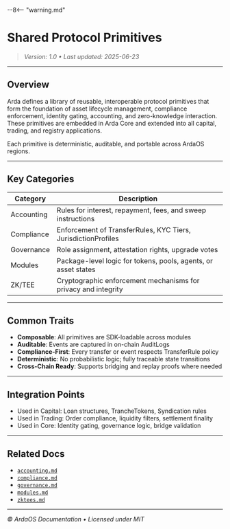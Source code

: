 --8<-- "warning.md"
# Shared Protocol Primitives

> *Version: 1.0 • Last updated: 2025-06-23*

---

## Overview

Arda defines a library of reusable, interoperable protocol primitives that form the foundation of asset lifecycle management, compliance enforcement, identity gating, accounting, and zero-knowledge interaction. These primitives are embedded in Arda Core and extended into all capital, trading, and registry applications.

Each primitive is deterministic, auditable, and portable across ArdaOS regions.

---

## Key Categories

| Category | Description |
|----------|-------------|
| Accounting | Rules for interest, repayment, fees, and sweep instructions |
| Compliance | Enforcement of TransferRules, KYC Tiers, JurisdictionProfiles |
| Governance | Role assignment, attestation rights, upgrade votes |
| Modules | Package-level logic for tokens, pools, agents, or asset states |
| ZK/TEE | Cryptographic enforcement mechanisms for privacy and integrity |

---

## Common Traits

- **Composable**: All primitives are SDK-loadable across modules
- **Auditable**: Events are captured in on-chain AuditLogs
- **Compliance-First**: Every transfer or event respects TransferRule policy
- **Deterministic**: No probabilistic logic; fully traceable state transitions
- **Cross-Chain Ready**: Supports bridging and replay proofs where needed

---

## Integration Points

- Used in Capital: Loan structures, TrancheTokens, Syndication rules
- Used in Trading: Order compliance, liquidity filters, settlement finality
- Used in Core: Identity gating, governance logic, bridge validation

---

## Related Docs

- [`accounting.md`](./accounting.md)
- [`compliance.md`](./compliance.md)
- [`governance.md`](./governance.md)
- [`modules.md`](./modules.md)
- [`zktees.md`](./zktees.md)

---

*© ArdaOS Documentation • Licensed under MIT*
